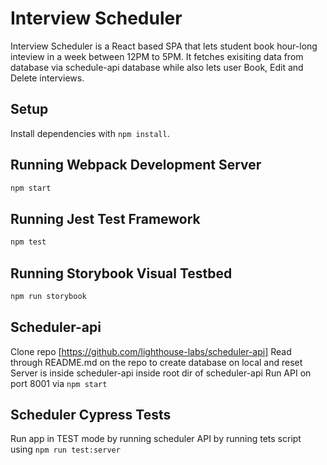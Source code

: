 # Interview Scheduler

Interview Scheduler is a React based SPA that lets student book hour-long inteview in a week between 12PM to 5PM. It fetches exisiting data from database via schedule-api database while also lets user Book, Edit and Delete interviews.

## Setup

Install dependencies with `npm install`.

## Running Webpack Development Server

```sh
npm start
```

## Running Jest Test Framework

```sh
npm test
```

## Running Storybook Visual Testbed

```sh
npm run storybook
```

## Scheduler-api
Clone repo [https://github.com/lighthouse-labs/scheduler-api]
Read through README.md on the repo to create database on local and reset
Server is inside scheduler-api inside root dir of scheduler-api
Run API on port 8001 via `npm start`


## Scheduler Cypress Tests
Run app in TEST mode by running scheduler API by running tets script using `npm run test:server`





